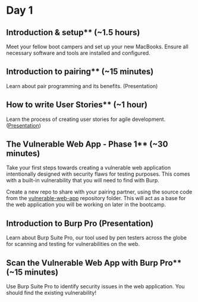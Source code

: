 # Day 1

## Introduction & setup** (~1.5 hours)  

Meet your fellow boot campers and set up your new MacBooks. Ensure all necessary software and tools are installed and configured.

## Introduction to pairing** (~15 minutes)  

Learn about pair programming and its benefits. (Presentation)

## How to write User Stories** (~1 hour)
  
Learn the process of creating user stories for agile development. ([Presentation](https://docs.google.com/presentation/d/1L0e77gvSEB3F8lM1a-xBEuwfvHiaTckuZw_ngmFGMsk/edit?pli=1#slide=id.gf2cf3d5733_0_0))

## The Vulnerable Web App - Phase 1** (~30 minutes)  

Take your first steps towards creating a vulnerable web application intentionally designed with security flaws for testing purposes. This comes with a built-in vulnerability that you will need to find with Burp.

Create a new repo to share with your pairing partner, using the source code from the [vulnerable-web-app](/vulnerable-web-app) repository folder. This will act as a base for the web application you will be working on later in the bootcamp.

## Introduction to Burp Pro (Presentation)

Learn about Burp Suite Pro, our tool used by pen testers across the globe for scanning and testing for vulnerabilities on the web.

## Scan the Vulnerable Web App with Burp Pro**  (~15 minutes)

Use Burp Suite Pro to identify security issues in the web application. You should find the existing vulnerability!